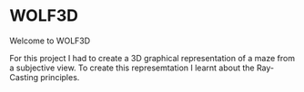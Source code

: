 # WOLF3D

Welcome to WOLF3D

For this project I had to create a 3D graphical representation of a maze from a subjective view.
To create this represemtation I learnt about the Ray-Casting principles.

